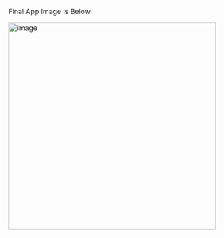Final App Image is Below

<img width="418" alt="image" src="https://github.com/abhikumar18/Weather_App_VanillaJS/assets/16397860/cfdd6923-6b02-4fe7-b1c5-b3e6b90e6870">
